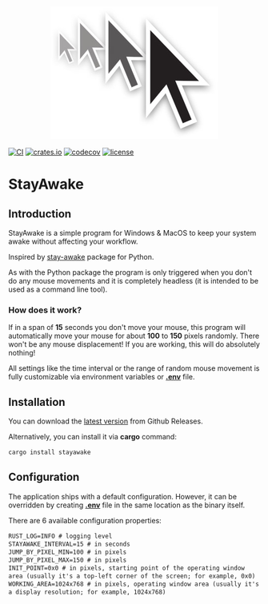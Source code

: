 <p align="center">
    <img src="images/logo.jpg"
        alt="StayAwake logo" />
</p>

[![CI](https://github.com/krystianhub/StayAwake/workflows/Build/badge.svg)](https://github.com/krystianhub/StayAwake/actions)
[![crates.io](https://img.shields.io/crates/v/stayawake.svg)](https://crates.io/crates/stayawake)
[![codecov](https://codecov.io/gh/krystianhub/StayAwake/branch/master/graph/badge.svg?token=S84RWLU7YA)](https://codecov.io/gh/krystianhub/StayAwake)
[![license](https://img.shields.io/badge/license-MIT-blue.svg)](https://github.com/krystianhub/StayAwake/blob/master/LICENSE)

# StayAwake

## Introduction

StayAwake is a simple program for Windows & MacOS to keep your system awake without affecting your workflow.

Inspired by [stay-awake](https://pypi.org/project/stay-awake/) package for Python.

As with the Python package the program is only triggered when you don't do any mouse movements and it is completely headless (it is intended to be used as a command line tool).

### How does it work?

If in a span of **15** seconds you don't move your mouse, this program will automatically move your mouse for about **100** to **150** pixels randomly. There won't be any mouse displacement! If you are working, this will do absolutely nothing!

All settings like the time interval or the range of random mouse movement is fully customizable via environment variables or **[.env](.env)** file.

## Installation

You can download the [latest version](https://github.com/krystianhub/StayAwake/releases/latest) from Github Releases.

Alternatively, you can install it via **cargo** command:

```bash
cargo install stayawake
```

## Configuration

The application ships with a default configuration. However, it can be overridden by creating **[.env](.env)** file in the same location as the binary itself.

There are 6 available configuration properties:

```properties
RUST_LOG=INFO # logging level
STAYAWAKE_INTERVAL=15 # in seconds
JUMP_BY_PIXEL_MIN=100 # in pixels
JUMP_BY_PIXEL_MAX=150 # in pixels
INIT_POINT=0x0 # in pixels, starting point of the operating window area (usually it's a top-left corner of the screen; for example, 0x0)
WORKING_AREA=1024x768 # in pixels, operating window area (usually it's a display resolution; for example, 1024x768)
```
